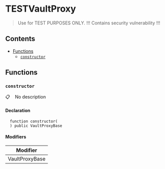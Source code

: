 # TESTVaultProxy


> Use for TEST PURPOSES ONLY. !!! Contains security vulnerability !!!

## Contents
<!-- START doctoc generated TOC please keep comment here to allow auto update -->
<!-- DON'T EDIT THIS SECTION, INSTEAD RE-RUN doctoc TO UPDATE -->

- [Functions](#functions)
  - [`constructor`](#constructor)

<!-- END doctoc generated TOC please keep comment here to allow auto update -->

## Functions

### `constructor`

📋   &nbsp;&nbsp;
No description

#### Declaration

```solidity
  function constructor(
  ) public VaultProxyBase
```

#### Modifiers

| Modifier |
| --- |
| VaultProxyBase |
